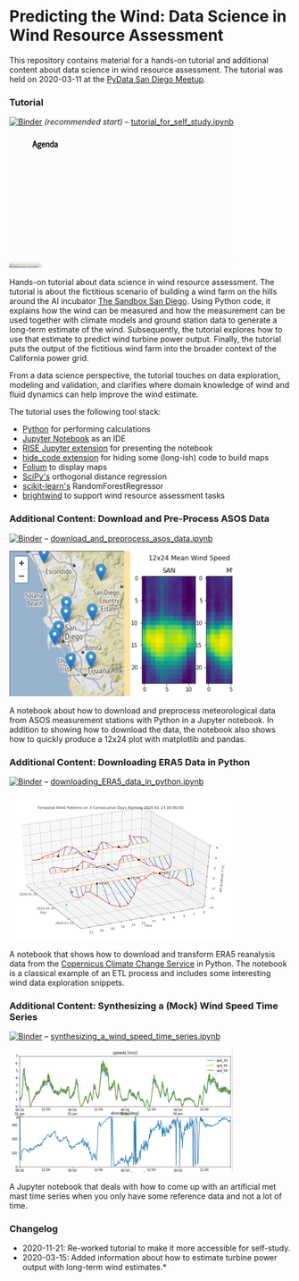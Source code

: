 # Predicting the Wind: Data Science in Wind Resource Assessment

This repository contains material for a hands-on tutorial and additional content about data science in wind resource 
assessment. The tutorial was held on 2020-03-11 at the [PyData San Diego Meetup](https://www.meetup.com/PyData-San-Diego/).

### Tutorial
[![Binder](https://mybinder.org/badge_logo.svg)](https://mybinder.org/v2/gh/flrs/predicting_the_wind/master?filepath=tutorial_for_self_study.ipynb) *(recommended start)* – [tutorial_for_self_study.ipynb](./tutorial_for_self_study.ipynb) 

<img src="./images/presentation_thumb.gif" width="400px" alt="Thumbnail of presentation"></img>

Hands-on tutorial about data science in wind resource assessment. The tutorial is about the fictitious scenario 
of building a wind farm on the hills around the AI incubator [The Sandbox San Diego](https://www.thesandbox.ai/). Using
Python code, it explains how the wind can be measured and how the measurement can be used together with climate models 
and ground station data to generate a long-term estimate of the wind. Subsequently, the tutorial explores how to use 
that estimate to predict wind turbine power output. Finally, the tutorial puts the output of the fictitious wind 
farm into the broader context of the California power grid.
 
From a data science perspective, the tutorial touches on data exploration, modeling and validation, and clarifies
 where domain knowledge of wind and fluid dynamics can help improve the wind estimate.

The tutorial uses the following tool stack:
 - [Python](https://www.python.org/) for performing calculations
 - [Jupyter Notebook](https://jupyter.org/) as an IDE 
 - [RISE Jupyter extension](https://rise.readthedocs.io/) for presenting the notebook 
 - [hide_code extension](https://github.com/kirbs-/hide_code) for hiding some (long-ish) code to build maps 
 - [Folium](https://python-visualization.github.io/folium/) to display maps
 - [SciPy's](https://www.scipy.org/scipylib/index.html) orthogonal distance regression
 - [scikit-learn's](https://scikit-learn.org) RandomForestRegressor
 - [brightwind](https://github.com/brightwind-dev/brightwind) to support wind resource assessment tasks

### Additional Content: Download and Pre-Process ASOS Data
[![Binder](https://mybinder.org/badge_logo.svg)](https://mybinder.org/v2/gh/flrs/predicting_the_wind/master?filepath=data_acquisition%2Fdownload_and_preprocess_asos_data.ipynb) – [download_and_preprocess_asos_data.ipynb](./data_acquisition/download_and_preprocess_asos_data.ipynb)

<img src="./images/map_and_12x24.png" width="400px" alt="Map of San Diego and 12x24 wind speed matrix"></img>

A notebook about how to download and preprocess meteorological data from ASOS measurement stations with Python 
in a Jupyter notebook. In addition to showing how to download the data, the notebook also shows how to quickly produce 
a 12x24 plot with matplotlib and pandas.

### Additional Content: Downloading ERA5 Data in Python
[![Binder](https://mybinder.org/badge_logo.svg)](https://mybinder.org/v2/gh/flrs/predicting_the_wind/master?filepath=data_acquisition%2Fdownloading_ERA5_data_in_python.ipynb) – [downloading_ERA5_data_in_python.ipynb](./data_acquisition/downloading_ERA5_data_in_python.ipynb)

<img src="./images/temporal_wind_pattern.png" width="400px" alt="Temporal Wind Pattern"></img>

A notebook that shows how to download and transform ERA5 reanalysis data from the 
[Copernicus Climate Change Service](https://cds.climate.copernicus.eu/cdsapp#!/home) in Python. The notebook is a 
classical example of an ETL process and includes some interesting wind data exploration snippets.

### Additional Content: Synthesizing a (Mock) Wind Speed Time Series
[![Binder](https://mybinder.org/badge_logo.svg)](https://mybinder.org/v2/gh/flrs/predicting_the_wind/master?filepath=data_acquisition%2Fsynthesizing_a_wind_speed_time_series.ipynb) – [synthesizing_a_wind_speed_time_series.ipynb](./data_acquisition/synthesizing_a_wind_speed_time_series.ipynb)

<img src="./images/met_series.png" width="400px" alt="Wind speed and direction time series plot"></img>

A Jupyter notebook that deals with how to come up with an artificial met mast time series when you only have some 
reference data and not a lot of time.

### Changelog
- 2020-11-21: Re-worked tutorial to make it more accessible for self-study.
- 2020-03-15: Added information about how to estimate turbine power output with long-term wind estimates.*
